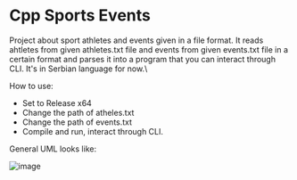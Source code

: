 # Cpp Sports Events

Project about sport athletes and events given in a file format. It reads ahtletes from given athletes.txt file and events from given events.txt file in a certain format and parses it into a program that you can interact through CLI. It's in Serbian language for now.\

How to use:
* Set to Release x64
* Change the path of atheles.txt
* Change the path of events.txt
* Compile and run, interact through CLI.

General UML looks like:

![image](https://github.com/Coacic/Cpp-Sports-Events/assets/36171089/c8b23288-d1f3-4ffb-a5f5-70aa4b2d9ab2)
